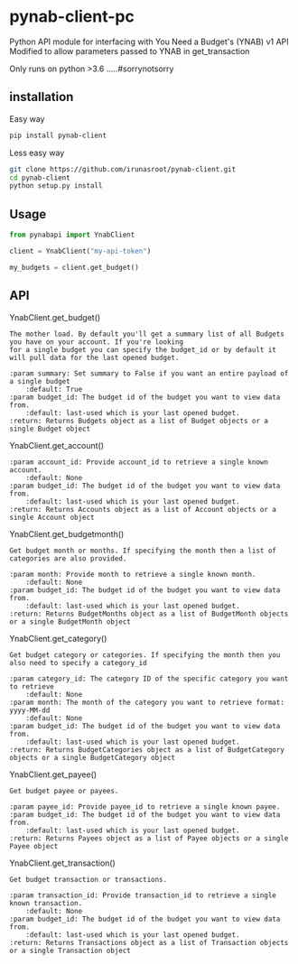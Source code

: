 # pynab-client-pc
Python API module for interfacing with You Need a Budget's (YNAB) v1 API
Modified to allow parameters passed to YNAB in get_transaction

Only runs on python >3.6 .....#sorrynotsorry

## installation
Easy way
```bash
pip install pynab-client
```

Less easy way
```bash
git clone https://github.com/irunasroot/pynab-client.git
cd pynab-client
python setup.py install
```

## Usage
```python
from pynabapi import YnabClient

client = YnabClient("my-api-token")

my_budgets = client.get_budget()
```

## API

YnabClient.get_budget()
```text
The mother load. By default you'll get a summary list of all Budgets you have on your account. If you're looking
for a single budget you can specify the budget_id or by default it will pull data for the last opened budget.

:param summary: Set summary to False if you want an entire payload of a single budget
    :default: True
:param budget_id: The budget id of the budget you want to view data from.
    :default: last-used which is your last opened budget.
:return: Returns Budgets object as a list of Budget objects or a single Budget object
```

YnabClient.get_account()  
```text
:param account_id: Provide account_id to retrieve a single known account.  
    :default: None
:param budget_id: The budget id of the budget you want to view data from.  
    :default: last-used which is your last opened budget.  
:return: Returns Accounts object as a list of Account objects or a single Account object  
```

YnabClient.get_budgetmonth()
```text
Get budget month or months. If specifying the month then a list of categories are also provided.

:param month: Provide month to retrieve a single known month.
    :default: None
:param budget_id: The budget id of the budget you want to view data from.
    :default: last-used which is your last opened budget.
:return: Returns BudgetMonths object as a list of BudgetMonth objects or a single BudgetMonth object
```

YnabClient.get_category()
```text
Get budget category or categories. If specifying the month then you also need to specify a category_id

:param category_id: The category ID of the specific category you want to retrieve
    :default: None
:param month: The month of the category you want to retrieve format: yyyy-MM-dd
    :default: None
:param budget_id: The budget id of the budget you want to view data from.
    :default: last-used which is your last opened budget.
:return: Returns BudgetCategories object as a list of BudgetCategory objects or a single BudgetCategory object
```

YnabClient.get_payee()
```text
Get budget payee or payees.

:param payee_id: Provide payee_id to retrieve a single known payee.
:param budget_id: The budget id of the budget you want to view data from.
    :default: last-used which is your last opened budget.
:return: Returns Payees object as a list of Payee objects or a single Payee object
```

YnabClient.get_transaction()
```text
Get budget transaction or transactions.

:param transaction_id: Provide transaction_id to retrieve a single known transaction.
    :default: None
:param budget_id: The budget id of the budget you want to view data from.
    :default: last-used which is your last opened budget.
:return: Returns Transactions object as a list of Transaction objects or a single Transaction object
```
